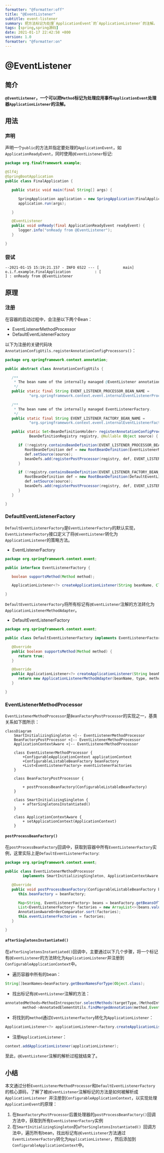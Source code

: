 ```yaml
---
formatter: "@formatter:off"
title: "@EventListener"
subtitle: event-listener 
summary: 把方法标记为处理`ApplicationEvent`的`ApplicationListener`的注解。
tags: [spring,spring源码] 
date: 2021-01-17 22:42:58 +800 
version: 1.0
formatter: "@formatter:on"
---
```


# @EventListener

## 简介

**`@EventListener`，一个可以把`Method`标记为处理应用事件`ApplicationEvent`处理器`ApplicationListener`的注解。**

## 用法

### 声明

声明一个`public`的方法并指定要处理的`ApplicationEvent`，如`ApplicationReadyEvent`，同时使用`@EventListener`标记:

```java
package org.finalframework.example;

@Slf4j
@SpringBootApplication
public class FinalApplication {

   public static void main(final String[] args) {

      SpringApplication application = new SpringApplication(FinalApplication.class);
      application.run(args);

   }

   @EventListener
   public void onReady(final ApplicationReadyEvent readyEvent) {
      logger.info("onReady from @EventListener");
   }

}
```

### 尝试

```shell
--2021-01-15 15:19:21.157 - INFO 6522 --- [           main] o.i.f.example.FinalApplication           : [                                      ] : onReady from @EventListener
```

## 原理

### 注册

在容器的启动过程中，会注册以下两个Bean：

* EventListenerMethodProcessor
* DefaultEventListenerFactory

以下为注册的关键代码块`AnnotationConfigUtils.registerAnnotationConfigProcessors()`：

```java
package org.springframework.context.annotation;

public abstract class AnnotationConfigUtils {

   /**
    * The bean name of the internally managed @EventListener annotation processor.
    */
   public static final String EVENT_LISTENER_PROCESSOR_BEAN_NAME =
           "org.springframework.context.event.internalEventListenerProcessor";

   /**
    * The bean name of the internally managed EventListenerFactory.
    */
   public static final String EVENT_LISTENER_FACTORY_BEAN_NAME =
           "org.springframework.context.event.internalEventListenerFactory";

   public static Set<BeanDefinitionHolder> registerAnnotationConfigProcessors(
           BeanDefinitionRegistry registry, @Nullable Object source) {

      if (!registry.containsBeanDefinition(EVENT_LISTENER_PROCESSOR_BEAN_NAME)) {
         RootBeanDefinition def = new RootBeanDefinition(EventListenerMethodProcessor.class);
         def.setSource(source);
         beanDefs.add(registerPostProcessor(registry, def, EVENT_LISTENER_PROCESSOR_BEAN_NAME));
      }

      if (!registry.containsBeanDefinition(EVENT_LISTENER_FACTORY_BEAN_NAME)) {
         RootBeanDefinition def = new RootBeanDefinition(DefaultEventListenerFactory.class);
         def.setSource(source);
         beanDefs.add(registerPostProcessor(registry, def, EVENT_LISTENER_FACTORY_BEAN_NAME));
      }
   }

}
```

### DefaultEventListenerFactory

`DefaultEventListenerFactory`是`EventListenerFactory`的默认实现，`EventListenerFactory`接口定义了将`@EventListener`转化为`ApplicationListener`的策略方法。

* EventListenerFactory

```java
package org.springframework.context.event;

public interface EventListenerFactory {

   boolean supportsMethod(Method method);

   ApplicationListener<?> createApplicationListener(String beanName, Class<?> type, Method method);

}
```

`DefaultEventListenerFactory`将所有标记有`@EventListener`注解的方法转化为`ApplicationListenerMethodAdapter`。

* DefaultEventListenerFactory

```java
package org.springframework.context.event;

public class DefaultEventListenerFactory implements EventListenerFactory, Ordered {

   @Override
   public boolean supportsMethod(Method method) {
      return true;
   }

   @Override
   public ApplicationListener<?> createApplicationListener(String beanName, Class<?> type, Method method) {
      return new ApplicationListenerMethodAdapter(beanName, type, method);
   }

}
```

### EventListenerMethodProcessor

`EventListenerMethodProcessor`是`BeanFactoryPostProcessor`的实现之一，基类关系如下图所示：

```mermaid
classDiagram
    SmartInitializingSingleton <|-- EventListenerMethodProcessor
    BeanFactoryPostProcessor <|-- EventListenerMethodProcessor
    ApplicationContextAware <|-- EventListenerMethodProcessor
    
    class EventListenerMethodProcessor {
        +ConfigurableApplicationContext applicationContext
        +ConfigurableListableBeanFactory beanFactory
        +List<EventListenerFactory> eventListenerFactories
    }
    
    class BeanFactoryPostProcessor {
        
        + postProcessBeanFactory(ConfigurableListableBeanFactory)
    }
    
    class SmartInitializingSingleton {
        + afterSingletonsInstantiated()
    }
    
    class ApplicationContextAware {
        + setApplicationContext(ApplicationContext)
    }
```

#### `postProcessBeanFactory()`

在`postProcessBeanFactory`回调中，获取到容器中所有`EventListenerFactory`实例，这里实际上是`DefaultEventListenerFactory`:

```java
package org.springframework.context.event;

public class EventListenerMethodProcessor
        implements SmartInitializingSingleton, ApplicationContextAware, BeanFactoryPostProcessor {

   @Override
   public void postProcessBeanFactory(ConfigurableListableBeanFactory beanFactory) {
      this.beanFactory = beanFactory;

      Map<String, EventListenerFactory> beans = beanFactory.getBeansOfType(EventListenerFactory.class, false, false);
      List<EventListenerFactory> factories = new ArrayList<>(beans.values());
      AnnotationAwareOrderComparator.sort(factories);
      this.eventListenerFactories = factories;
   }

}
```

#### `afterSingletonsInstantiated()`

在`afterSingletonsInstantiated()`回调中，主要通过以下几个步骤，将一个标记有`@EventListener`的方法转化为`ApplicationListener`并注册到`ConfigurableApplicationContext`中。

* 遍历容器中所有的bean：

```java
String[]beanNames=beanFactory.getBeanNamesForType(Object.class);
```

* 找出标记有`@EventListener`注解的方法：

```java
annotatedMethods=MethodIntrospector.selectMethods(targetType,(MethodIntrospector.MetadataLookup<EventListener>)
        method->AnnotatedElementUtils.findMergedAnnotation(method,EventListener.class));
```

* 将找到的`method`通过`EventListenerFactory`转化为`ApplicationListener`：

```java
ApplicationListener<?> applicationListener=factory.createApplicationListener(beanName,targetType,methodToUse);
```

* 注册`ApplicationListener`：

```java
context.addApplicationListener(applicationListener);
```

至此，`@EventListener`注解的解析过程就结束了。

## 小结

本文通过分析`EventListenerMethodProcessor`和`DefaultEventListenerFactory`的核心源码，了解了被`@EventListener`注解标记的方法是如何被解析成`ApplicationListener
`并注册到`ConfigurableApplicationContext`，以实现处理`ApplicationEvent`的原理：

1. 在`BeanFactoryPostProcessor`后置处理器的`postProcessBeanFactory()`回调方法中，获取到所有`EventListenerFactory`实例
2. 在`SmartInitializingSingleton`的`afterSingletonsInstantiated()
   `回调方法中，遍历所有bean，找出标记有`@EventListener`方法通过`EventListenerFactory`转化为`ApplicationListener`，然后添加到`ConfigurableApplicationContext`中。
